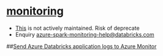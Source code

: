 # [monitoring](https://learn.microsoft.com/en-us/azure/architecture/databricks-monitoring/)
- [This](https://github.com/mspnp/spark-monitoring) is not actively maintained. Risk of deprecate
- Enquiry azure-spark-monitoring-help@databricks.com



##[Send Azure Databricks application logs to Azure Monitor](https://learn.microsoft.com/en-us/azure/architecture/databricks-monitoring/application-logs)
